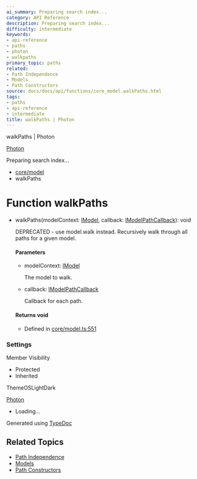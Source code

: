 ```yaml
---
ai_summary: Preparing search index...
category: API Reference
description: Preparing search index...
difficulty: intermediate
keywords:
- api-reference
- paths
- photon
- walkpaths
primary_topic: paths
related:
- Path Independence
- Models
- Path Constructors
source: docs/docs/api/functions/core_model.walkPaths.html
tags:
- paths
- api-reference
- intermediate
title: walkPaths | Photon
---
```

walkPaths | Photon

[Photon](../index.md)




Preparing search index...

* [core/model](../modules/core_model.md)
* walkPaths

# Function walkPaths

* walkPaths(modelContext: [IModel](../interfaces/core_schema.IModel.md), callback: [IModelPathCallback](../interfaces/core_core.IModelPathCallback.md)): void

  DEPRECATED - use model.walk instead.
  Recursively walk through all paths for a given model.

  #### Parameters

  + modelContext: [IModel](../interfaces/core_schema.IModel.md)

    The model to walk.
  + callback: [IModelPathCallback](../interfaces/core_core.IModelPathCallback.md)

    Callback for each path.

  #### Returns void

  + Defined in [core/model.ts:551](https://github.com/mwhite454/photon/blob/main/packages/photon/src/core/model.ts#L551)

### Settings

Member Visibility

* Protected
* Inherited

ThemeOSLightDark

[Photon](../index.md)

* Loading...

Generated using [TypeDoc](https://typedoc.org/)

## Related Topics

- [Path Independence](../index.md)
- [Models](../index.md)
- [Path Constructors](../index.md)
